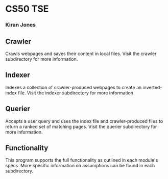 # CS50 TSE
### Kiran Jones

## Crawler
Crawls webpages and saves their content in local files. Visit the crawler subdirectory for more information. 

## Indexer
Indexes a collection of crawler-produced webpages to create an inverted-index file. Visit the indexer subdirectory for more information. 

## Querier
Accepts a user query and uses the index file and crawler-produced files to return a ranked set of matching pages. Visit the querier subdirectory for more information. 

## Functionality
This program supports the full functionality as outlined in each module's specs. More specific information on assumptions can be found in each subdirectory. 




